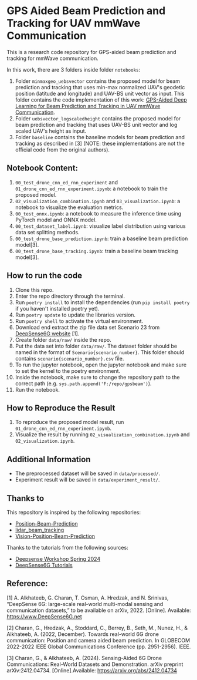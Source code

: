 # GPS Aided Beam Prediction and Tracking for UAV mmWave Communication

This is a research code repository for GPS-aided beam prediction and tracking for mmWave communication.

In this work, there are 3 folders inside folder `notebooks`:
1. Folder `minmaxgeo_uebsvector` contains the proposed model for beam prediction and tracking that uses min-max normalized UAV's geodetic position (latitude and longitude) and UAV-BS unit vector as input. This folder contains the code implementation
of this work: [GPS-Aided Deep Learning for Beam Prediction and Tracking in UAV mmWave Communication](https://arxiv.org/abs/2505.17530).
2. Folder `uebsvector_logscaledheight` contains the proposed model for beam prediction and tracking that uses UAV-BS unit vector and log scaled UAV's height as input.
3. Folder `baseline` contains the baseline models for beam prediction and tracking as described in [3] (NOTE: these implementations are not the official code from the original authors).

## Notebook Content:

1. `00_test_drone_cnn_ed_rnn_experiment` and `01_drone_cnn_ed_rnn_experiment.ipynb`: a notebook to train the proposed model.
2. `02_visualization_combination.ipynb` and `03_visualization.ipynb`: a notebook to visualize the evaluation metrics.
3. `00_test_onnx.ipynb`: a notebook to measure the inference time using PyTorch model and ONNX model.
4. `00_test_dataset_label.ipynb`: visualize label distribution using various data set splitting methods.
5. `00_test_drone_base_prediction.ipynb`: train a baseline beam prediction model[3].
6. `00_test_drone_base_tracking.ipynb`: train a baseline beam tracking model[3].

## How to run the code
1. Clone this repo.
2. Enter the repo directory through the terminal.
3. Run `poetry install` to install the dependencies (run `pip install poetry` if you haven't installed poetry yet).
4. Run `poetry update` to update the libraries version.
5. Run `poetry shell` to activate the virtual environment.
6. Download end extract the zip file data set Scenario 23 from [DeepSense6G website](https://www.deepsense6g.net) [1].
7. Create folder `data/raw/` inside the repo.
8. Put the data set into folder `data/raw/`. The dataset folder should be named in the format of `Scenario{scenario_number}`. This folder should contains `scenario{scenario_number}.csv` file.
9. To run the jupyter notebook, open the jupyter notebook and make sure to set the kernel to the poetry environment.
10. Inside the notebook, make sure to change the repository path to the correct path (e.g. `sys.path.append('F:/repo/gpsbeam')`).
11. Run the notebook.

## How to Reproduce the Result

1. To reproduce the proposed model result, run `01_drone_cnn_ed_rnn_experiment.ipynb`.
2. Visualize the result by running `02_visualization_combination.ipynb` and `02_visualization.ipynb`.

## Additional Information
- The preprocessed dataset will be saved in `data/processed/`.
- Experiment result will be saved in `data/experiment_result/`.

## Thanks to
This repository is inspired by the following repositories: 
- [Position-Beam-Prediction](https://github.com/jmoraispk/Position-Beam-Prediction)
- [lidar_beam_tracking](https://github.com/acyiobs/lidar_beam_tracking)
- [Vision-Position-Beam-Prediction](https://github.com/gourangc/Vision-Position-Beam-Prediction)

Thanks to the tutorials from the following sources:
- [Deepsense Workshop Spring 2024](https://www.deepsense6g.net/deepsense6g-workshop-spring-2024/)
- [DeepSense6G Tutorials](https://www.deepsense6g.net/tutorials/)

## Reference:

[1] A. Alkhateeb, G. Charan, T. Osman, A. Hredzak, and N. Srinivas, “DeepSense 6G: large-scale real-world multi-modal sensing and communication datasets,” to be available on arXiv, 2022. [Online]. Available: https://www.DeepSense6G.net

[2] Charan, G., Hredzak, A., Stoddard, C., Berrey, B., Seth, M., Nunez, H., & Alkhateeb, A. (2022, December). Towards real-world 6G drone communication: Position and camera aided beam prediction. In GLOBECOM 2022-2022 IEEE Global Communications Conference (pp. 2951-2956). IEEE.

[3] Charan, G., & Alkhateeb, A. (2024). Sensing-Aided 6G Drone Communications: Real-World Datasets and Demonstration. arXiv preprint arXiv:2412.04734. [Online].Available: https://arxiv.org/abs/2412.04734
